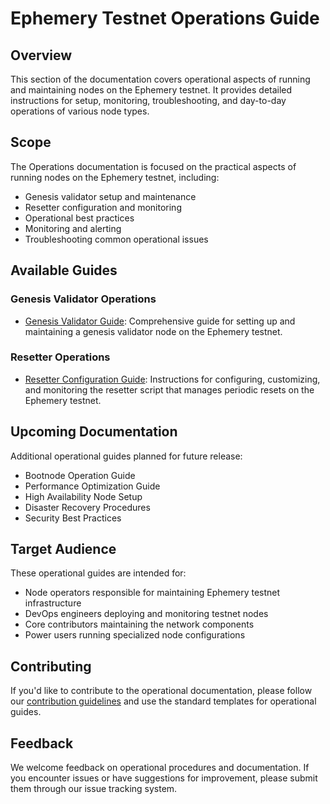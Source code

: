 # Ephemery Testnet Operations Guide

## Overview

This section of the documentation covers operational aspects of running and maintaining nodes on the Ephemery testnet. It provides detailed instructions for setup, monitoring, troubleshooting, and day-to-day operations of various node types.

## Scope

The Operations documentation is focused on the practical aspects of running nodes on the Ephemery testnet, including:

- Genesis validator setup and maintenance
- Resetter configuration and monitoring
- Operational best practices
- Monitoring and alerting
- Troubleshooting common operational issues

## Available Guides

### Genesis Validator Operations

- [Genesis Validator Guide](./GENESIS_VALIDATOR.md): Comprehensive guide for setting up and maintaining a genesis validator node on the Ephemery testnet.

### Resetter Operations

- [Resetter Configuration Guide](./RESETTER_CONFIGURATION.md): Instructions for configuring, customizing, and monitoring the resetter script that manages periodic resets on the Ephemery testnet.

## Upcoming Documentation

Additional operational guides planned for future release:

- Bootnode Operation Guide
- Performance Optimization Guide
- High Availability Node Setup
- Disaster Recovery Procedures
- Security Best Practices

## Target Audience

These operational guides are intended for:

- Node operators responsible for maintaining Ephemery testnet infrastructure
- DevOps engineers deploying and monitoring testnet nodes
- Core contributors maintaining the network components
- Power users running specialized node configurations

## Contributing

If you'd like to contribute to the operational documentation, please follow our [contribution guidelines](../DEVELOPMENT/CONTRIBUTING.md) and use the standard templates for operational guides.

## Feedback

We welcome feedback on operational procedures and documentation. If you encounter issues or have suggestions for improvement, please submit them through our issue tracking system.
